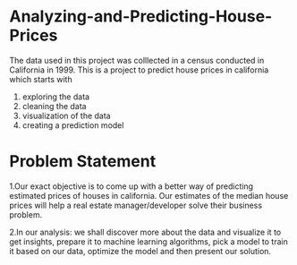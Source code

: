 # Analyzing-and-Predicting-House-Prices
The data used in this project was colllected in a census conducted in California in 1999. 
This is a project to predict house prices in california which starts with
 1. exploring the data
 2. cleaning the data
 3. visualization of the data 
 4. creating a prediction model
# Problem Statement
 1.Our exact objective is to come up with a better way of predicting estimated prices of houses in california. Our estimates of the median house prices will help a real estate manager/developer solve their business problem.

 2.In our analysis: we shall discover more about the data and visualize it to get insights, prepare it to machine learning algorithms, pick a model to train it based on our data, optimize the model and then present our solution.
